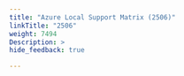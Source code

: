 ```yaml
---
title: "Azure Local Support Matrix (2506)"
linkTitle: "2506"
weight: 7494
Description: >
hide_feedback: true

---
```


